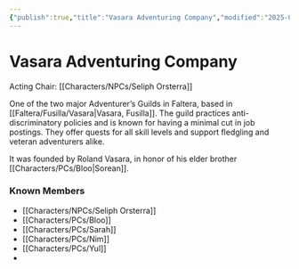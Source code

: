 ```yaml
---
{"publish":true,"title":"Vasara Adventuring Company","modified":"2025-06-29T13:46:48.920-07:00","cssclasses":""}
---
```




# Vasara Adventuring Company

Acting Chair: [[Characters/NPCs/Seliph Orsterra]]

One of the two major Adventurer’s Guilds in Faltera, based in [[Faltera/Fusilla/Vasara\|Vasara, Fusilla]]. The guild practices anti-discriminatory policies and is known for having a minimal cut in job postings. They offer quests for all skill levels and support fledgling and veteran adventurers alike.

It was founded by Roland Vasara, in honor of his elder brother [[Characters/PCs/Bloo\|Sorean]].

### Known Members

- [[Characters/NPCs/Seliph Orsterra]]
- [[Characters/PCs/Bloo]]
- [[Characters/PCs/Sarah]]
- [[Characters/PCs/Nim]]
- [[Characters/PCs/Yul]]
-
